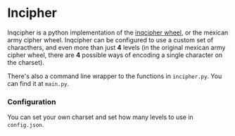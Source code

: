 # Incipher

  Inqcipher is a python implementation of the [inqcipher wheel](https://www.youtube.com/watch?v=TvsiLV7RLx4), or the mexican army cipher wheel. Inqcipher can be configured to use a custom set of characthers, and even more than just **4** levels (in the original mexican army cipher wheel, there are **4** possible ways of encoding a single character on the charset).
  
  There's also a command line wrapper to the functions in `incipher.py`. You can find it at `main.py`.

### Configuration
  
  You can set your own charset and set how many levels to use in `config.json`.

